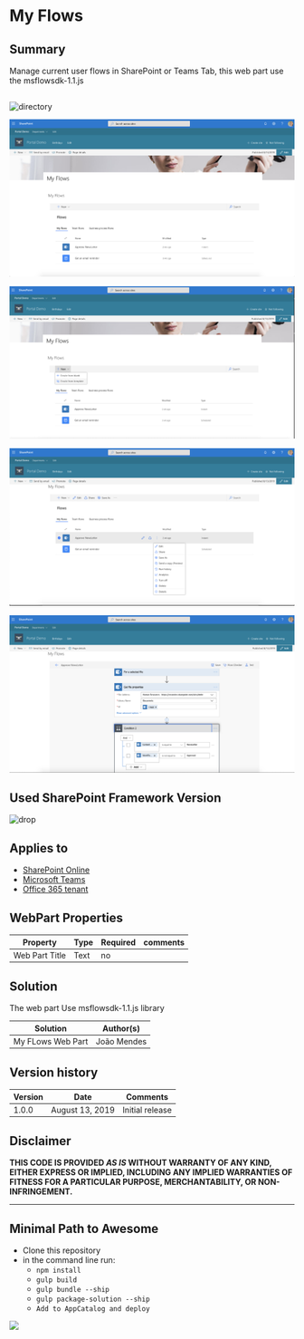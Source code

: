 # My Flows

## Summary

 Manage current user flows in SharePoint or Teams Tab, this web part use the msflowsdk-1.1.js



##  
![directory](/samples/js-myflows/assets/MyFlows.gif) 



![directory](/samples/js-myflows/assets/Screenshot1.png) 

![directory](/samples/js-myflows/assets/Screenshot2.png) 

![directory](/samples/js-myflows/assets/Screenshot3.png) 

![directory](/samples/js-myflows/assets/Screenshot4.png)



## Used SharePoint Framework Version 
![drop](https://img.shields.io/badge/version-1.8.2-green.svg)

## Applies to

* [SharePoint Online](https://docs.microsoft.com/sharepoint/dev/spfx/sharepoint-framework-overview)
* [Microsoft Teams](https://products.office.com/en-US/microsoft-teams/group-chat-software)
* [Office 365 tenant](https://docs.microsoft.com/sharepoint/dev/spfx/set-up-your-development-environment)


## WebPart Properties
 
Property |Type|Required| comments
--------------------|----|--------|----------
Web Part Title | Text| no|



 

## Solution
The web part Use msflowsdk-1.1.js library

Solution|Author(s)
--------|---------
My FLows Web Part|João Mendes

## Version history

Version|Date|Comments
-------|----|--------
1.0.0|August 13, 2019|Initial release


## Disclaimer
**THIS CODE IS PROVIDED *AS IS* WITHOUT WARRANTY OF ANY KIND, EITHER EXPRESS OR IMPLIED, INCLUDING ANY IMPLIED WARRANTIES OF FITNESS FOR A PARTICULAR PURPOSE, MERCHANTABILITY, OR NON-INFRINGEMENT.**

---

## Minimal Path to Awesome

- Clone this repository
- in the command line run:
  - `npm install`
  - `gulp build`
  - `gulp bundle --ship`
  - `gulp package-solution --ship`
  - `Add to AppCatalog and deploy`




<img src="https://telemetry.sharepointpnp.com/sp-dev-fx-webparts/samples/js-myflows" />

